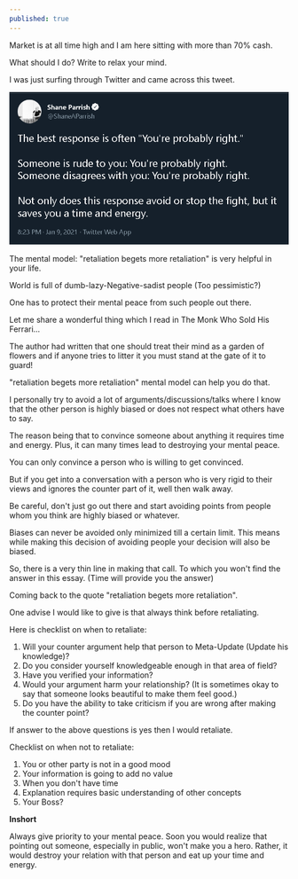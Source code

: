 ```yaml
---
published: true
---
```

Market is at all time high and I am here sitting with more than 70% cash.

What should I do? Write to relax your mind.

I was just surfing through Twitter and came across this tweet.

[![Shane Parrish](/assets/shane.PNG)](https://twitter.com/ShaneAParrish/status/1347919412142235649?ref_src=twsrc%5Etfw)

The mental model: "retaliation begets more retaliation" is very helpful in your life.

World is full of dumb-lazy-Negative-sadist people (Too pessimistic?)

One has to protect their mental peace from such people out there.

Let me share a wonderful thing which I read in The Monk Who Sold His Ferrari...

The author had written that one should treat their mind as a garden of flowers and if anyone tries to litter it you must stand at the gate of it to guard!

"retaliation begets more retaliation" mental model can help you do that.

I personally try to avoid a lot of arguments/discussions/talks where I know that the other person is highly biased or does not respect what others have to say.

The reason being that to convince someone about anything it requires time and energy. Plus, it can many times lead to destroying your mental peace.

You can only convince a person who is willing to get convinced.

But if you get into a conversation with a person who is very rigid to their views and ignores the counter part of it, well then walk away.

Be careful, don't just go out there and start avoiding points from people whom you think are highly biased or whatever.

Biases can never be avoided only minimized till a certain limit. This means while making this decision of avoiding people your decision will also be biased.

So, there is a very thin line in making that call. To which you won't find the answer in this essay. (Time will provide you the answer)

Coming back to the quote "retaliation begets more retaliation".

One advise I would like to give is that always think before retaliating.

Here is checklist on when to retaliate:

1. Will your counter argument help that person to Meta-Update (Update his knowledge)?
2. Do you consider yourself knowledgeable enough in that area of field?
3. Have you verified your information?
4. Would your argument harm your relationship? (It is sometimes okay to say that someone looks beautiful to make them feel good.)
5. Do you have the ability to take criticism if you are wrong after making the counter point?

If answer to the above questions is yes then I would retaliate.

Checklist on when not to retaliate:

1. You or other party is not in a good mood
2. Your information is going to add no value
3. When you don't have time
4. Explanation requires basic understanding of other concepts
5. Your Boss?

**Inshort**

Always give priority to your mental peace. Soon you would realize that pointing out someone, especially in public, won't make you a hero. Rather, it would destroy your relation with that person and eat up your time and energy.

